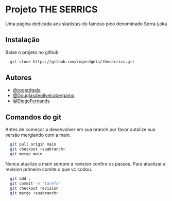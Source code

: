 
# Projeto THE SERRICS

Uma página dedicada aos skatistas do famoso pico denominado Serra Loka


## Instalação

Baixe o projeto no github

```bash
  git clone https://github.com/rogerdgela/theserrics.git
```


## Autores

- [@rogerdgela](https://github.com/rogerdgela)
- [@Douglasdeoliveirabergamo](https://github.com/Douglasdeoliveirabergamo)
- [@DiegoFernands](https://github.com/DiegoFernands)


## Comandos do git

Antes de começar a desenvolver em sua branch por favor autalize sua versão mergiando com a main.

```bash
  git pull origin main
  git checkout <suabranch>
  git merge main
```

Nunca atualize a main sempre a revision confira os passos. Para atualizar a revision primeiro comite o que vc codou.

```bash
  git add .
  git commit -m "tarefa"
  git checkout revision
  git merge <suabranch>
```

